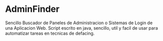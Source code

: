 # AdminFinder
Sencillo Buscador de Paneles de Administracion o Sistemas de Login de una Aplicacion Web. Script escrito en java, sencillo, util y facil de usar para automatizar tareas en tecnicas de defacing.
